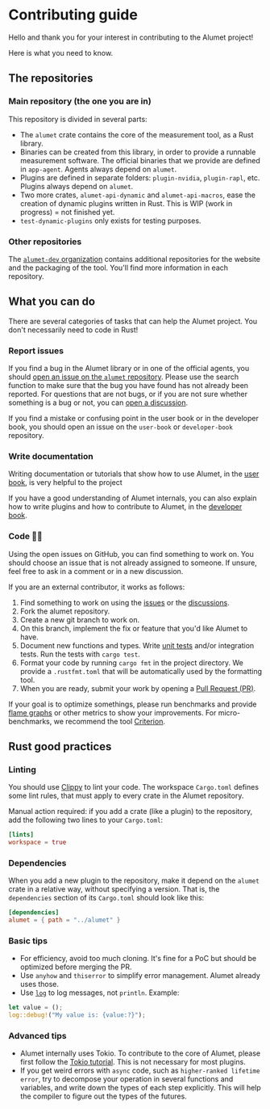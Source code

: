 # Contributing guide

Hello and thank you for your interest in contributing to the Alumet project!

Here is what you need to know.

## The repositories

### Main repository (the one you are in)

This repository is divided in several parts:
- The `alumet` crate contains the core of the measurement tool, as a Rust library.
- Binaries can be created from this library, in order to provide a runnable measurement software. The official binaries that we provide are defined in `app-agent`. Agents always depend on `alumet`.
- Plugins are defined in separate folders: `plugin-nvidia`, `plugin-rapl`, etc. Plugins always depend on `alumet`.
- Two more crates, `alumet-api-dynamic` and `alumet-api-macros`, ease the creation of dynamic plugins written in Rust. This is WIP (work in progress) = not finished yet.
- `test-dynamic-plugins` only exists for testing purposes.

### Other repositories

The [`alumet-dev` organization](https://github.com/alumet-dev) contains additional repositories for the website and the packaging of the tool. You'll find more information in each repository.

## What you can do

There are several categories of tasks that can help the Alumet project. You don't necessarily need to code in Rust!

### Report issues

If you find a bug in the Alumet library or in one of the official agents, you should [open an issue on the `alumet` repository](https://github.com/alumet-dev/alumet/issues). Please use the search function to make sure that the bug you have found has not already been reported. For questions that are not bugs, or if you are not sure whether something is a bug or not, you can [open a discussion](https://github.com/alumet-dev/alumet/discussions).

If you find a mistake or confusing point in the user book or in the developer book, you should open an issue on the `user-book` or `developer-book` repository.

### Write documentation

Writing documentation or tutorials that show how to use Alumet, in the [user book](https://github.com/alumet-dev/user-book), is very helpful to the project

If you have a good understanding of Alumet internals, you can also explain how to write plugins and how to  contribute to Alumet, in the [developer book](https://github.com/alumet-dev/developer-book).

### Code 🧑‍💻

Using the open issues on GitHub, you can find something to work on. You should choose an issue that is not already assigned to someone. If unsure, feel free to ask in a comment or in a new discussion.

If you are an external contributor, it works as follows:
1. Find something to work on using the [issues](https://github.com/alumet-dev/alumet/issues) or the [discussions](https://github.com/alumet-dev/alumet/discussions).
2. Fork the alumet repository.
3. Create a new git branch to work on.
4. On this branch, implement the fix or feature that you'd like Alumet to have.
5. Document new functions and types. Write [unit tests](https://doc.rust-lang.org/rust-by-example/testing/unit_testing.html) and/or integration tests. Run the tests with `cargo test`.
6. Format your code by running `cargo fmt` in the project directory. We provide a `.rustfmt.toml` that will be automatically used by the formatting tool.
7. When you are ready, submit your work by opening a [Pull Request (PR)](https://github.com/alumet-dev/alumet/pulls).

If your goal is to optimize somethings, please run benchmarks and provide [flame graphs](https://github.com/killercup/cargo-flamegraph) or other metrics to show your improvements. For micro-benchmarks, we recommend the tool [Criterion](https://bheisler.github.io/criterion.rs/book/index.html).

## Rust good practices

### Linting

You should use [Clippy](https://doc.rust-lang.org/stable/clippy/index.html) to lint your code. The workspace `Cargo.toml` defines some lint rules, that must apply to every crate in the Alumet repository.

Manual action required: if you add a crate (like a plugin) to the repository, add the following two lines to your `Cargo.toml`:

```toml
[lints]
workspace = true
```

### Dependencies

When you add a new plugin to the repository, make it depend on the `alumet` crate in a relative way, without specifying a version. That is, the `dependencies` section of its `Cargo.toml` should look like this:

```toml
[dependencies]
alumet = { path = "../alumet" }
```

### Basic tips

- For efficiency, avoid too much cloning. It's fine for a PoC but should be optimized before merging the PR.
- Use `anyhow` and `thiserror` to simplify error management. Alumet already uses those.
- Use [`log`](https://docs.rs/log/latest/log/) to log messages, not `println`. Example:

```rs
let value = ();
log::debug!("My value is: {value:?}");
```

### Advanced tips

- Alumet internally uses Tokio. To contribute to the core of Alumet, please first follow the [Tokio tutorial](https://tokio.rs/tokio/tutorial). This is not necessary for most plugins.
- If you get weird errors with `async` code, such as `higher-ranked lifetime error`, try to decompose your operation in several functions and variables, and write down the types of each step explicitly. This will help the compiler to figure out the types of the futures.
